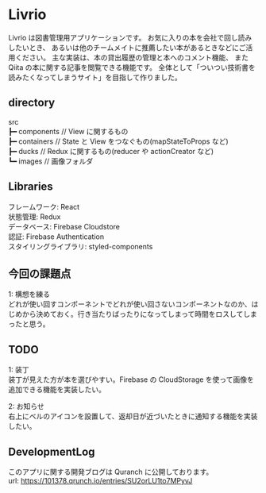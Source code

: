 # Livrio

Livrio は図書管理用アプリケーションです。
お気に入りの本を会社で回し読みしたいとき、
あるいは他のチームメイトに推薦したい本があるときなどにご活用ください。
主な実装は、本の貸出履歴の管理と本へのコメント機能、
また Qiita の本に関する記事を閲覧できる機能です。
全体として「ついつい技術書を読みたくなってしまうサイト」を目指して作りました。

## directory

src  
┣━ components // View に関するもの  
┣━ containers // State と View をつなぐもの(mapStateToProps など)  
┣━ ducks // Redux に関するもの(reducer や actionCreator など)  
┗━ images // 画像フォルダ

## Libraries

フレームワーク: React  
状態管理: Redux  
データベース: Firebase Cloudstore  
認証: Firebase Authentication  
スタイリングライブラリ: styled-components

## 今回の課題点

1: 構想を練る  
どれが使い回すコンポーネントでどれが使い回さないコンポーネントなのか、はじめから決めておく。行き当たりばったりになってしまって時間をロスしてしまったと思う。

## TODO

1: 装丁  
装丁が見えた方が本を選びやすい。Firebase の CloudStorage を使って画像を追加できる機能を実装したい。

2: お知らせ  
右上にベルのアイコンを設置して、返却日が近づいたときに通知する機能を実装したい。

## DevelopmentLog

このアプリに関する開発ブログは Quranch に公開しております。  
url: <https://101378.qrunch.io/entries/SU2orLU1to7MPyvJ>
